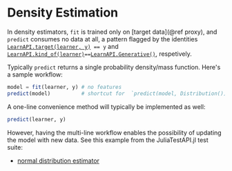 # Density Estimation

In density estimators, `fit` is trained only on [target data](@ref proxy), and `predict`
consumes no data at all, a pattern flagged by the identities [`LearnAPI.target(learner,
y)`](@ref)` == y` and [`LearnAPI.kind_of(learner)`](@ref)` ==
`[`LearnAPI.Generative()`](@ref), respetively.


Typically `predict` returns a single probability density/mass function. Here's a sample
workflow:

```julia
model = fit(learner, y) # no features
predict(model)          # shortcut for  `predict(model, Distribution())`, or similar
```

A one-line convenience method will typically be implemented as well:

```julia
predict(learner, y)
```

However, having the multi-line workflow enables the possibility of updating the model with
new data. See this example from the JuliaTestAPI.jl test suite:

- [normal distribution estimator](https://github.com/JuliaAI/LearnTestAPI.jl/blob/dev/src/learners/incremental_algorithms.jl)
